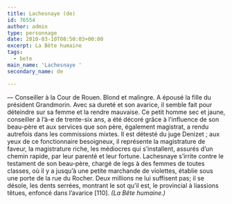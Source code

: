 ```yaml
---
title: Lachesnaye (de)
id: 76554
author: admin
type: personnage
date: 2010-03-10T08:50:03+00:00
excerpt: La Bête humaine
tags:
  - bete
main_name: 'Lachesnaye '
secondary_name: de

---
```

— Conseiller à la Cour de Rouen. Blond et malingre. A épousé la fille du président Grandmorin. Avec sa dureté et son avarice, il semble fait pour déteindre sur sa femme et la rendre mauvaise. Ce petit homme sec et jaune, conseiller à l&rsquo;à-e de trente-six ans, a été décoré grâce à l&rsquo;influence de son beau-père et aux services que son père, également magistrat, a rendu autrefois dans les commissions mixtes. Il est détesté du juge Denizet ; aux yeux de ce fonctionnaire besoigneux, il représente la magistrature de faveur, la magistrature riche, les médiocres qui s&rsquo;installent, assurés d&rsquo;un chemin rapide, par leur parenté et leur fortune. Lachesnaye s&rsquo;irrite contre le testament de son beau-père, chargé de legs à des femmes de toutes classes, où il y a jusqu&rsquo;à une petite marchande de violettes, établie sous une porte de la rue du Rocher. Deux millions ne lui suffisent pas; il se désole, les dents serrées, montrant le sot qu&rsquo;il est, le provincial à liassions têtues, enfoncé dans l&rsquo;avarice [110]. _(La Bête humaine.)_